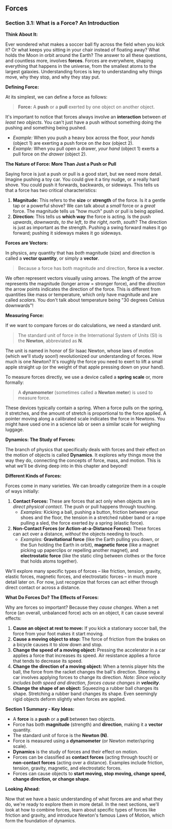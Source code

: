 ## Forces 

### Section 3.1: What is a Force? An Introduction

**Think About It:**

Ever wondered what makes a soccer ball fly across the field when you kick it? Or what keeps you sitting in your chair instead of floating away? What holds the Moon in orbit around the Earth? The answer to all these questions, and countless more, involves **forces**. Forces are everywhere, shaping everything that happens in the universe, from the smallest atoms to the largest galaxies. Understanding forces is key to understanding why things move, why they stop, and why they stay put.

**Defining Force:**

At its simplest, we can define a force as follows:

> **Force:** A **push** or a **pull** exerted by one object on another object.

It's important to notice that forces always involve an **interaction** between *at least two objects*. You can't just have a push without something doing the pushing and something being pushed.
*   *Example:* When you push a heavy box across the floor, *your hands* (object 1) are exerting a push force on *the box* (object 2).
*   *Example:* When you pull open a drawer, *your hand* (object 1) exerts a pull force on *the drawer* (object 2).

**The Nature of Force: More Than Just a Push or Pull**

Saying force is just a push or pull is a good start, but we need more detail. Imagine pushing a toy car. You could give it a tiny nudge, or a really hard shove. You could push it forwards, backwards, or sideways. This tells us that a force has two critical characteristics:

1.  **Magnitude:** This refers to the **size** or **strength** of the force. Is it a gentle tap or a powerful shove? We can talk about a *small* force or a *great* force. The magnitude tells us "how much" push or pull is being applied.
2.  **Direction:** This tells us **which way** the force is acting. Is the push *upwards*, *downwards*, *to the left*, *to the right*, *north*, *south*? The direction is just as important as the strength. Pushing a swing forward makes it go forward; pushing it sideways makes it go sideways.

**Forces are Vectors:**

In physics, any quantity that has *both* magnitude (size) and direction is called a **vector quantity**, or simply a **vector**.

> Because a force has both magnitude and direction, **force is a vector**.

We often represent vectors visually using arrows. The *length* of the arrow represents the magnitude (longer arrow = stronger force), and the *direction* the arrow points indicates the direction of the force. This is different from quantities like mass or temperature, which only have magnitude and are called *scalars*. You don't talk about temperature being "30 degrees Celsius downwards"!

**Measuring Force:**

If we want to compare forces or do calculations, we need a standard unit.

> The standard unit of force in the International System of Units (SI) is the **Newton**, abbreviated as **N**.

The unit is named in honor of Sir Isaac Newton, whose laws of motion (which we'll study soon!) revolutionized our understanding of forces. How much is one Newton? It's roughly the force you need to exert to lift a small apple straight up (or the weight of that apple pressing down on your hand).

To measure forces directly, we use a device called a **spring scale** or, more formally:

> A **dynamometer** (sometimes called a **Newton meter**) is used to measure force.

These devices typically contain a spring. When a force pulls on the spring, it stretches, and the amount of stretch is proportional to the force applied. A pointer moving along a calibrated scale indicates the force in Newtons. You might have used one in a science lab or seen a similar scale for weighing luggage.

**Dynamics: The Study of Forces:**

The branch of physics that specifically deals with forces and their effect on the motion of objects is called **Dynamics**. It explores *why* things move the way they do, connecting the concepts of force, mass, and motion. This is what we'll be diving deep into in this chapter and beyond!

**Different Kinds of Forces:**

Forces come in many varieties. We can broadly categorize them in a couple of ways initially:

1.  **Contact Forces:** These are forces that act only when objects are in *direct physical contact*. The push or pull happens through touching.
    *   *Examples:* Kicking a ball, pushing a button, friction between your shoes and the floor, the tension in a stretched rubber band or a rope pulling a sled, the force exerted *by* a spring (elastic force).
2.  **Non-Contact Forces (or Action-at-a-Distance Forces):** These forces can act over a distance, *without* the objects needing to touch.
    *   *Examples:* **Gravitational force** (like the Earth pulling you down, or the Sun holding the Earth in orbit), **magnetic force** (like a magnet picking up paperclips or repelling another magnet), and **electrostatic force** (like the static cling between clothes or the force that holds atoms together).

We'll explore many specific types of forces – like friction, tension, gravity, elastic forces, magnetic forces, and electrostatic forces – in much more detail later on. For now, just recognize that forces can act either through direct contact or across a distance.

**What Do Forces Do? The Effects of Forces:**

Why are forces so important? Because they *cause changes*. When a net force (an overall, unbalanced force) acts on an object, it can cause several effects:

1.  **Cause an object at rest to move:** If you kick a stationary soccer ball, the force from your foot makes it start moving.
2.  **Cause a moving object to stop:** The force of friction from the brakes on a bicycle causes it to slow down and stop.
3.  **Change the speed of a moving object:** Pressing the accelerator in a car applies a force that increases its speed. Air resistance applies a force that tends to decrease its speed.
4.  **Change the direction of a moving object:** When a tennis player hits the ball, the force from the racket changes the ball's direction. Steering a car involves applying forces to change its direction. *Note: Since velocity includes both speed and direction, forces cause changes in **velocity***.
5.  **Change the shape of an object:** Squeezing a rubber ball changes its shape. Stretching a rubber band changes its shape. Even seemingly rigid objects deform slightly when forces are applied.

**Section 1 Summary - Key Ideas:**

*   A **force** is a **push** or a **pull** between two objects.
*   Force has both **magnitude** (strength) and **direction**, making it a **vector** quantity.
*   The standard unit of force is the **Newton (N)**.
*   Force is measured using a **dynamometer** (or Newton meter/spring scale).
*   **Dynamics** is the study of forces and their effect on motion.
*   Forces can be classified as **contact forces** (acting through touch) or **non-contact forces** (acting over a distance). Examples include friction, tension, gravity, magnetic, and electrostatic forces.
*   Forces can cause objects to **start moving, stop moving, change speed, change direction, or change shape**.

**Looking Ahead:**

Now that we have a basic understanding of what forces are and what they do, we're ready to explore them in more detail. In the next sections, we'll look at how to combine forces, learn about specific types of forces like friction and gravity, and introduce Newton's famous Laws of Motion, which form the foundation of dynamics.
